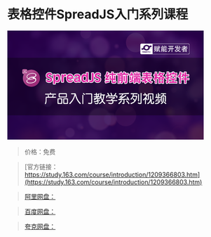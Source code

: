 # 表格控件SpreadJS入门系列课程

![img](../../../assets/study163/free/6c6488f241914bfd8da686d75e39b55f.png)

> 价格：免费

> [官方链接：https://study.163.com/course/introduction/1209366803.htm](https://study.163.com/course/introduction/1209366803.htm)

> [阿里网盘：]()

> [百度网盘：]()

> [夸克网盘：]()
